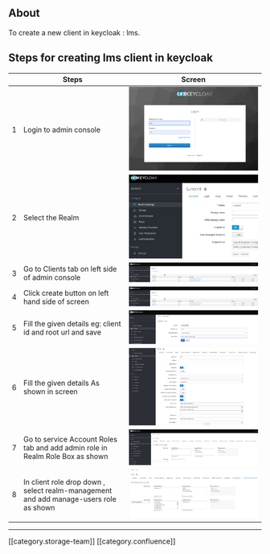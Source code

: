 
## About
To create a new client in keycloak : lms.




## Steps for creating lms client in keycloak


|  |  **Steps**  |  **Screen**  | 
|  --- |  --- |  --- | 
| 1 | Login to admin console | ![](images/storage/image2019-9-25_15-9-29.png?version=1&modificationDate=1569404371121&cacheVersion=1&api=v2&width=385&height=250) | 
| 2 | Select the Realm | ![](images/storage/image2019-9-25_15-17-1.png?version=1&modificationDate=1569404823060&cacheVersion=1&api=v2&width=387&height=250) | 
| 3 | Go to Clients tab on left side of admin console  | ![](images/storage/image-20200225-113711.png) | 
| 4 | Click create button on left hand side of screen | ![](images/storage/image-20200225-113711.png) | 
| 5 | Fill the given details eg: client id and root url and save | ![](images/storage/image-20200225-114018.png) | 
| 6 | Fill the given details As shown in screen | ![](images/storage/image-20200225-114350.png) | 
| 7 | Go to service Account Roles tab  and add admin role in Realm Role Box as shown  | ![](images/storage/image-20200225-114646.png) | 
| 8 | In client role drop down , select realm-management and add manage-users role as shown | ![](images/storage/image-20200228-063630.png) | 





*****

[[category.storage-team]] 
[[category.confluence]] 
